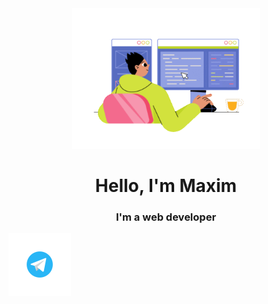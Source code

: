 <div id="header" align="center">
 <img src="juicy-man-programmer-writing-code-and-make-web-design-on-a-pc.gif" width="300" />
</div>  

<div align="center">
 <h1>Hello, I'm Maxim</h1>
 <h3>I'm a web developer</h3>
</div>

<a href="https://t.me/Nixx5">
	<img src="telegram.svg" alt="Telegram" width="100"/>
</a>
<!--
**Nixx342/Nixx342** is a ✨ _special_ ✨ repository because its `README.md` (this file) appears on your GitHub profile.

Here are some ideas to get you started:

- 🔭 I’m currently working on ...
- 🌱 I’m currently learning ...
- 👯 I’m looking to collaborate on ...
- 🤔 I’m looking for help with ...
- 💬 Ask me about ...
- 📫 How to reach me: ...
- 😄 Pronouns: ...
- ⚡ Fun fact: ...
-->
